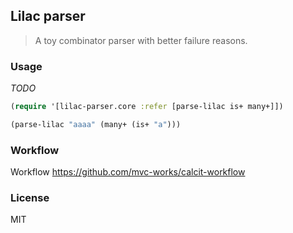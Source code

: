 
Lilac parser
----

> A toy combinator parser with better failure reasons.

### Usage

_TODO_

```clojure
(require '[lilac-parser.core :refer [parse-lilac is+ many+]])

(parse-lilac "aaaa" (many+ (is+ "a")))
```

### Workflow

Workflow https://github.com/mvc-works/calcit-workflow

### License

MIT
